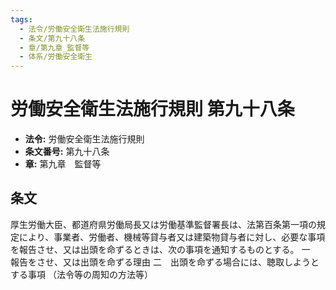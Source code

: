 ```yaml
---
tags:
  - 法令/労働安全衛生法施行規則
  - 条文/第九十八条
  - 章/第九章_監督等
  - 体系/労働安全衛生
---
```

# 労働安全衛生法施行規則 第九十八条

- **法令:** 労働安全衛生法施行規則
- **条文番号:** 第九十八条
- **章:** 第九章　監督等

## 条文
厚生労働大臣、都道府県労働局長又は労働基準監督署長は、法第百条第一項の規定により、事業者、労働者、機械等貸与者又は建築物貸与者に対し、必要な事項を報告させ、又は出頭を命ずるときは、次の事項を通知するものとする。
一　報告をさせ、又は出頭を命ずる理由
二　出頭を命ずる場合には、聴取しようとする事項
（法令等の周知の方法等）

